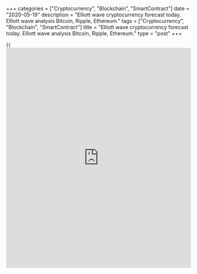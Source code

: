 +++
categories = ["Cryptocurrency", "Blockchain", "SmartContract"]
date = "2020-05-19"
description = "Elliott wave cryptocurrency forecast today. Elliott wave analysis Bitcoin, Ripple, Ethereum."
tags = ["Cryptocurrency", "Blockchain", "SmartContract"]
title = "Elliott wave cryptocurrency forecast today. Elliott wave analysis Bitcoin, Ripple, Ethereum."
type = "post"
+++

{{<iframe id="large-banner" src="https://www.bounty.group/#slide=9.0" width="100%" height="600" scrolling="no" style="border: 0px solid rgb(216, 221, 230); border-radius: 3px;">}}

May 19, 2020

May 19, 2020

Elliott wave [daily](https://www.fintecher.org/2020/03/03/forex-trading-daily-strategy/) forecast for Bitcoin, Ripple and EthereumRoman Onegin

## Elliott wave forecast for BTCUSD, ETHUSD, XRPUSD for today

###  **Elliott wave[BTCUSD][1] analysis**

 **![LiteForex: Elliott wave cryptocurrency forecast today. Elliott wave
analysis Bitcoin, Ripple, Ethereum.][2]**

There continues forming impulse A that is the beginning of the upward
zigzag A-B-C. Impulse A is composed of five sub-waves
[1]-[2]-[3]-[4]-[5]. There is now developing the final, fifth, segment,
which is the bullish impulse [5]. The first three legs have completed in
wave [5], and there is now forming a sideways corrective wave (4) as a
flat a-b-c. The down impulse wave c is likely to complete soon. After
that, the market should resume rising in the final wave (5) towards a
level of 10670.

* * *

###  **Elliott wave[XRPUSD][3] analysis**

 **![LiteForex: Elliott wave cryptocurrency forecast today. Elliott wave
analysis Bitcoin, Ripple, Ethereum.][4]**

The XRPUSD market is forming a large bullish zigzag (A)-(B)-(C), where
the upward impulse wave (A) and the down corrective wave (B) have
completed. The (B) wave is a plain zigzag A-B-C. There is likely to be
forming the inceptive element of the upward impulse wave (C). The first
two small sub-waves 1 and 2 have completed. Over the next few days, the
market should be rising in the third wave to a level of 0.236. Level
0.236 is the previous high, created by impulse (A).

* * *

###  **Elliott wave[ETHUSD][5] analysis**

 **![LiteForex: Elliott wave cryptocurrency forecast today. Elliott wave
analysis Bitcoin, Ripple, Ethereum.][6]**

The two-hour timeframe displays the upward zigzag A-B-C that is now
developing. Within this zigzag, there completed the bullish wave A that
is composed of five sub-waves, and the corrective wave B that is a flat
[A]-[B]-[C]. After the (B) wave completed, the price has started rising
in the initial part of the new bullish impulse wave. As the first two
small sub-waves (1) and (2) have completed, the price should be soon
rising in wave (3) to a level above the previous high at 226.77.

* * *

P.S. Did you like my article? Share it in social networks: it will be
the best “thank you" :)

Ask me questions and comment below. I’ll be glad to answer your
questions and give necessary explanations.

 **Useful links:**

  * I recommend trying to trade with a reliable broker [here][7]. The system allows you to trade by yourself or copy successful traders from all across the globe.
  * Use my promo-code BLOG for getting deposit bonus 50% on LiteForex platform. Just enter this code in the appropriate field while [depositing][8] your trading account.
  * Telegram channel with high-quality analytics, Forex reviews, training articles, and other useful things for traders <t.me/liteforex>

![Elliott wave [daily](https://www.fintecher.org/2020/03/03/forex-trading-daily-strategy/) forecast for Bitcoin, Ripple and Ethereum][9]

The content of this article reflects the author’s opinion and does not
necessarily reflect the official position of LiteForex. The material
published on this page is provided for informational purposes only and
should not be considered as the provision of investment advice for the
purposes of Directive 2004/39/EC.

Rate this article:

{{value}}

( {{count}} {{title}} )

   1. my.liteforex.com/trading/chart?symbol=BTCUSD
   2. cdn.liteforex.com/cache/uploads/blog_post/wave-analysis-crypto/19-05-2020/BTCUSDH2.png?w=30&s=4b4e1fa5c22f754ce7bec93ac8195a4b
   3. my.liteforex.com/trading/chart?symbol=XRPUSD
   4. cdn.liteforex.com/cache/uploads/blog_post/wave-analysis-crypto/19-05-2020/XRPUSDH2.png?w=30&s=279ff62dfd5eef8fa85adc1898d7eac8
   5. my.liteforex.com/trading/chart?symbol=ETHUSD
   6. cdn.liteforex.com/cache/uploads/blog_post/wave-analysis-crypto/19-05-2020/ETHUSDH2.png?w=30&s=0cc894b5c0309c3dda253be58097c77c
   7. my.liteforex.com/?category=analysts-opinions&slug=elliott-wave-[daily](https://www.fintecher.org/2020/03/03/forex-trading-daily-strategy/)-forecast-for-[bitcoin](https://www.letsplayfx.com/blog/forex-for-bitcoin/)-ripple-and-[Ethereum](https://www.playgroundfx.com/blog/the-creator-of-ethereum/)-2020-05-19&openPopup=%2Fregistration%2Fpopup&utm_source=blog&utm_medium=article&utm_campaign=bonus
   8. my.liteforex.com/deposit/?category=analysts-opinions&slug=elliott-wave-[daily](https://www.fintecher.org/2020/03/03/forex-trading-daily-strategy/)-forecast-for-[bitcoin](https://www.letsplayfx.com/blog/forex-for-bitcoin/)-ripple-and-[Ethereum](https://www.playgroundfx.com/blog/the-creator-of-ethereum/)-2020-05-19&promo_code=BLOG&utm_source=blog&utm_medium=article&utm_campaign=bonus
   9. cdn.liteforex.com/cache/uploads/blog_post/wave-analysis-crypto/19-05-2020/[BTC](https://www.playgroundfx.com/blog/who-is-the-creator-of-bitcoin/)-eth-xrp-19-05-2020-wave-analysis.png?q=75&w=1000&s=1fb3c6b8ce0c71ed3a17b5c4f787f41f